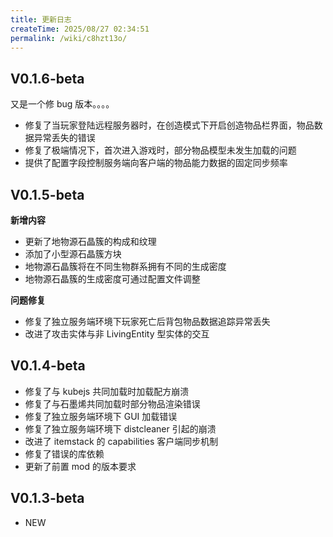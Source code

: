 ```yaml
---
title: 更新日志
createTime: 2025/08/27 02:34:51
permalink: /wiki/c8hzt13o/
---
```


## V0.1.6-beta

又是一个修 bug 版本。。。。

- 修复了当玩家登陆远程服务器时，在创造模式下开启创造物品栏界面，物品数据异常丢失的错误
- 修复了极端情况下，首次进入游戏时，部分物品模型未发生加载的问题
- 提供了配置字段控制服务端向客户端的物品能力数据的固定同步频率

## V0.1.5-beta

**新增内容**

- 更新了地物源石晶簇的构成和纹理
- 添加了小型源石晶簇方块
- 地物源石晶簇将在不同生物群系拥有不同的生成密度
- 地物源石晶簇的生成密度可通过配置文件调整

**问题修复**

- 修复了独立服务端环境下玩家死亡后背包物品数据追踪异常丢失
- 改进了攻击实体与非 LivingEntity 型实体的交互

## V0.1.4-beta

- 修复了与 kubejs 共同加载时加载配方崩溃
- 修复了与石墨烯共同加载时部分物品渲染错误
- 修复了独立服务端环境下 GUI 加载错误
- 修复了独立服务端环境下 distcleaner 引起的崩溃
- 改进了 itemstack 的 capabilities 客户端同步机制
- 修复了错误的库依赖
- 更新了前置 mod 的版本要求

## V0.1.3-beta

- NEW
